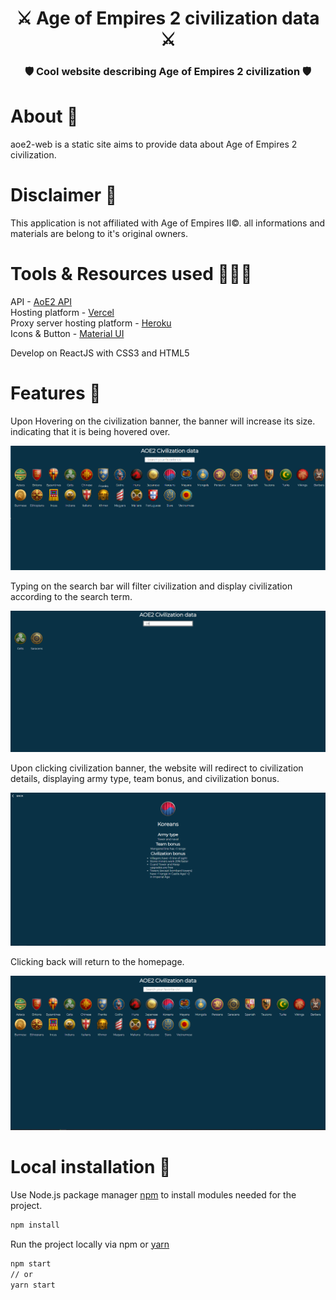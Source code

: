 <h1 align="center"> ⚔️ Age of Empires 2 civilization data ⚔️ </h1>
<h3 align="center">🛡 Cool website describing Age of Empires 2 civilization 🛡</h3>

# About 📝

aoe2-web is a static site aims to provide data about Age of Empires 2 civilization.

# Disclaimer 📌

This application is not affiliated with Age of Empires II©. all informations and materials are belong to it's original owners.

# Tools & Resources used 👩🏻‍💻

API - [AoE2 API](https://age-of-empires-2-api.herokuapp.com/docs/)
<br/>
Hosting platform - [Vercel](https://vercel.com/docs)
<br/>
Proxy server hosting platform - [Heroku](https://dashboard.heroku.com/)
<br/>
Icons & Button - [Material UI](https://mui.com/components/material-icons/)
<br/>

Develop on ReactJS with CSS3 and HTML5

# Features 🌌

Upon Hovering on the civilization banner, the banner will increase its size. indicating that it is being hovered over.

![Hover](/images/hover.png?raw=true)

Typing on the search bar will filter civilization and display civilization according to the search term.

![Search](/images/search.png?raw=true)

Upon clicking civilization banner, the website will redirect to civilization details, displaying army type, team bonus, and civilization bonus.

![CivDetails](/images/civdetails.png?raw=true)

Clicking back will return to the homepage.

![Homepage](/images/homepage.png?raw=true)

# Local installation 📁

Use Node.js package manager [npm](https://nodejs.org/en/) to install modules needed for the project.

```bash
npm install
```
Run the project locally via npm or [yarn](https://yarnpkg.com/)
```bash
npm start
// or
yarn start
```
